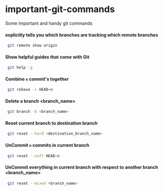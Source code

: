 # important-git-commands
Some important and handy git commands

#### explicitly tells you which branches are tracking which remote branches
```sh
 git remote show origin
```

#### Show helpful guides that come with Git
```sh
 git help -g
```

#### Combine `n` commit's together
```sh
 git rebase -i HEAD~n
```


#### Delete a branch <branch_name>
```sh
 git branch -D <branch_name>
```

#### Reset current branch to destination branch
```sh
 git reset --hard <destination_branch_name>
```

#### UnCommit `n` commits in current branch
```sh
 git reset --soft HEAD~n
```

#### UnCommit everything in current branch with respect to another branch <branch_name>
```sh
 git reset --mixed <branch_name>
```
